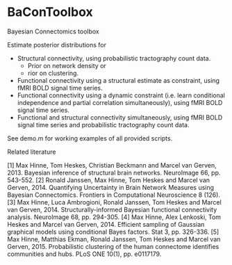 BaConToolbox
=====

Bayesian Connectomics toolbox

Estimate posterior distributions for
- Structural connectivity, using probabilistic tractography count data.
	- Prior on network density or
	- rior on clustering.
- Functional connectivity using a structural estimate as constraint, using fMRI BOLD signal time series.
- Functional connectivity using a dynamic constraint (i.e. learn conditional independence and partial correlation simultaneously), using fMRI BOLD signal time series.
- Functional and structural connectivity simultaneously, using fMRI BOLD signal time series and probabilistic tractography count data.

See demo.m for working examples of all provided scripts.

Related literature

[1] Max Hinne, Tom Heskes, Christian Beckmann and Marcel van Gerven, 2013. Bayesian inference of structural brain networks. NeuroImage 66, pp. 543-552.
[2] Ronald Janssen, Max Hinne, Tom Heskes and Marcel van Gerven, 2014. Quantifying Uncertainty in Brain Network Measures using Bayesian Connectomics. Frontiers in Computational Neuroscience 8 (126).
[3] Max Hinne, Luca Ambrogioni, Ronald Janssen, Tom Heskes and Marcel van Gerven, 2014. Structurally-informed Bayesian functional connectivity analysis. NeuroImage 68, pp. 294-305.
[4] Max Hinne, Alex Lenkoski, Tom Heskes and Marcel van Gerven, 2014. Efficient sampling of Gaussian graphical models using conditional Bayes factors. Stat 3, pp. 326-336.
[5] Max Hinne, Matthias Ekman, Ronald Janssen, Tom Heskes and Marcel van Gerven, 2015. Probabilistic clustering of the human connectome identifies communities and hubs. PLoS ONE 10(1), pp. e0117179.
